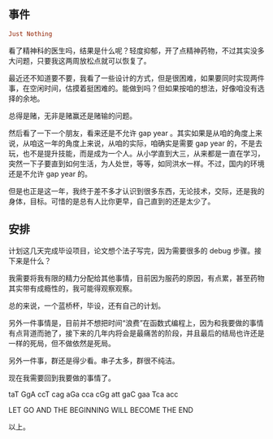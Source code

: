 ## 事件

```haskell
Just Nothing
```

看了精神科的医生吗，结果是什么呢？轻度抑郁，开了点精神药物，不过其实没多大问题，只要我这两周放松点就可以恢复了。

最近还不知道要不要，我看了一些设计的方式，但是很困难，如果要同时实现两件事，在空闲时间，估摸着挺困难的。能做到吗？但如果按咱的想法，好像咱没有选择的余地。

总得是赌，无非是赌赢还是赌输的问题。

然后看了一下一个朋友，看来还是不允许 gap year 。其实如果是从咱的角度上来说，从咱这一年的角度上来说，从咱的实际，咱确实是需要 gap year 的，不是去玩，也不是提升技能，而是成为一个人。从小学直到大三，从来都是一直在学习，突然一下子要直到如何生活，为人处世，等等，如同洪水一样。不过，国内的环境还是不允许 gap year 的。

但是也正是这一年，我终于差不多才认识到很多东西，无论技术，交际，还是我的身体，目标。可惜的是总有人比你更早，自己直到的还是太少了。

## 安排

计划这几天完成毕设项目，论文想个法子写完，因为需要很多的 debug 步骤。接下来是什么？

我需要将我有限的精力分配给其他事情，目前因为服药的原因，有点累，甚至药物其实带有成瘾性的，我可能得观察观察。

总的来说，一个蓝桥杯，毕设，还有自己的计划。

另外一件事情是，目前并不想把时间“浪费”在函数式编程上，因为和我要做的事情有点背道而驰了，接下来的几年内将会是最痛苦的阶段，并且最后的结局也许还是一样的死局，但不做依然是死局。

另外一件事，群还是得少看。串子太多，群很不纯洁。

现在我需要回到我要做的事情了。

taT GgA ccT cag aGa cca cGg att gaC gaa Tca acc

LET GO AND THE BEGINNING WILL BECOME THE END

以上。